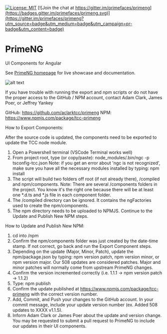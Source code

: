 [![License: MIT](https://img.shields.io/badge/License-MIT-yellow.svg)](https://opensource.org/licenses/MIT)
[![Join the chat at https://gitter.im/primefaces/primeng](https://badges.gitter.im/primefaces/primeng.svg)](https://gitter.im/primefaces/primeng?utm_source=badge&utm_medium=badge&utm_campaign=pr-badge&utm_content=badge)

# PrimeNG

UI Components for Angular

See [PrimeNG homepage](http://www.primefaces.org/primeng) for live showcase and documentation.

![alt text](https://www.primefaces.org/primeng/assets/showcase/images/primeng-sidebar.svg "PrimeNG")

If you have trouble with running the export and npm scripts or do not have the proper access to the GitHub / NPM account, contact Adam Clark, James Poer, or Jeffrey Yankey

GitHub: https://github.com/aclarktcc/primeng
NPM: https://www.npmjs.com/package/tcc-primeng

How to Export Components:

After the source code is updated, the components need to be exported to update the TCC node module.

1. Open a Powershell terminal (VSCode Terminal works well)
2. From project root, type (or copy/paste): node_modules/.bin/ngc -p tsconfig-tcc.json
Note: if you get an error about 'ngc is not recognized', make sure you have all the necessary modules installed
by typing: npm install
3. The script will build two folders off root (if not already there), /compiled and npm/components.
Note: There are several /components folders in the project. You know it's the right one because there will be at least one *.d.ts and *.js file in each component folder.
4. The /compiled directory can be ignored. It contains the ngFactories used to create the npm/components.
5. The npm directory needs to be uploaded to NPMJS. Continue to the Update and Publish New NPM steps.

How to Update and Publish New NPM:

1. cd into /npm
2. Confirm the npm/components folder was just created by the date-time stamp. If not correct, go back and run the Export Component steps.
3. Depending on the update (Major, Minor, Patch), update the npm/package.json by typing: npm version patch, npm version minor, or npm version major. Our 508 updates are considered patches. Major and minor patches will normally come from upstream PrimeNG changes.
4. Confirm the version incremented correctly (i.e. 1.1.1 -> npm version patch -> 1.1.2)
5. Type: npm publish
6. Confirm the update published at https://www.npmjs.com/package/tcc-primeng with the correct version number.
7. Add, Commit, and Push your changes to the GitHub account. In your commit message, include your update version number (ex. Added 508 updates to XXXX v1.1.5). 
8. Inform Adam Clark or James Poer about the update and version change. You may be requested to submit a pull request to PrimeNG to include our updates in their UI components.